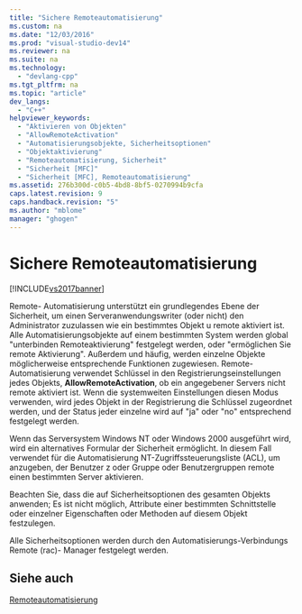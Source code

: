 ```yaml
---
title: "Sichere Remoteautomatisierung"
ms.custom: na
ms.date: "12/03/2016"
ms.prod: "visual-studio-dev14"
ms.reviewer: na
ms.suite: na
ms.technology: 
  - "devlang-cpp"
ms.tgt_pltfrm: na
ms.topic: "article"
dev_langs: 
  - "C++"
helpviewer_keywords: 
  - "Aktivieren von Objekten"
  - "AllowRemoteActivation"
  - "Automatisierungsobjekte, Sicherheitsoptionen"
  - "Objektaktivierung"
  - "Remoteautomatisierung, Sicherheit"
  - "Sicherheit [MFC]"
  - "Sicherheit [MFC], Remoteautomatisierung"
ms.assetid: 276b300d-c0b5-4bd8-8bf5-0270994b9cfa
caps.latest.revision: 9
caps.handback.revision: "5"
ms.author: "mblome"
manager: "ghogen"
---
```

# Sichere Remoteautomatisierung
[!INCLUDE[vs2017banner](../assembler/inline/includes/vs2017banner.md)]

Remote\- Automatisierung unterstützt ein grundlegendes Ebene der Sicherheit, um einen Serveranwendungswriter \(oder nicht\) den Administrator zuzulassen wie ein bestimmtes Objekt u remote aktiviert ist.  Alle Automatisierungsobjekte auf einem bestimmten System werden global "unterbinden Remoteaktivierung" festgelegt werden, oder "ermöglichen Sie remote Aktivierung".  Außerdem und häufig, werden einzelne Objekte möglicherweise entsprechende Funktionen zugewiesen.  Remote\- Automatisierung verwendet Schlüssel in den Registrierungseinstellungen jedes Objekts, **AllowRemoteActivation**, ob ein angegebener Servers nicht remote aktiviert ist.  Wenn die systemweiten Einstellungen diesen Modus verwenden, wird jedes Objekt in der Registrierung die Schlüssel zugeordnet werden, und der Status jeder einzelne wird auf "ja" oder "no" entsprechend festgelegt werden.  
  
 Wenn das Serversystem Windows NT oder Windows 2000 ausgeführt wird, wird ein alternatives Formular der Sicherheit ermöglicht.  In diesem Fall verwendet für die Automatisierung NT\-Zugriffssteuerungsliste \(ACL\), um anzugeben, der Benutzer z oder Gruppe oder Benutzergruppen remote einen bestimmten Server aktivieren.  
  
 Beachten Sie, dass die auf Sicherheitsoptionen des gesamten Objekts anwenden; Es ist nicht möglich, Attribute einer bestimmten Schnittstelle oder einzelner Eigenschaften oder Methoden auf diesem Objekt festzulegen.  
  
 Alle Sicherheitsoptionen werden durch den Automatisierungs\-Verbindungs Remote \(rac\)\- Manager festgelegt werden.  
  
## Siehe auch  
 [Remoteautomatisierung](../mfc/remote-automation.md)